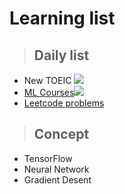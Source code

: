 # **Learning list**

> ## Daily list
* New TOEIC
![](https://i.imgur.com/p2gI83a.jpg)
* [ML Courses](https://speech.ee.ntu.edu.tw/~tlkagk/courses_ML19.html)![](https://i.imgur.com/l7RvVRc.jpg)
* [Leetcode problems](https://leetcode.com/problemset/all/)

> ## Concept
* TensorFlow
* Neural Network
* Gradient Desent
